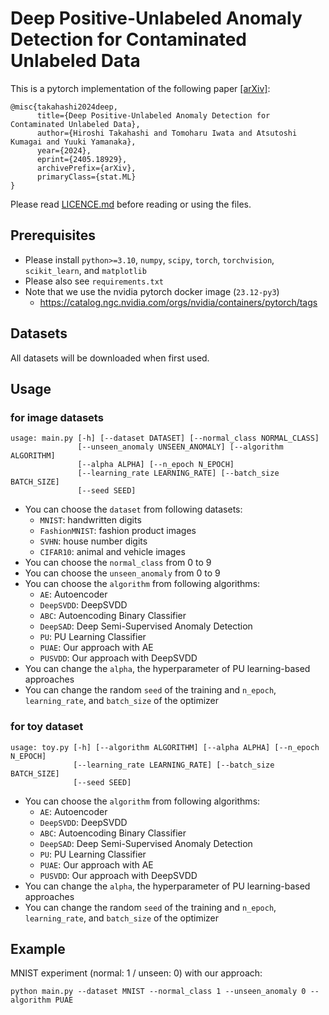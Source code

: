 # Deep Positive-Unlabeled Anomaly Detection for Contaminated Unlabeled Data
This is a pytorch implementation of the following paper [[arXiv]](https://arxiv.org/abs/2405.18929):
```
@misc{takahashi2024deep,
      title={Deep Positive-Unlabeled Anomaly Detection for Contaminated Unlabeled Data}, 
      author={Hiroshi Takahashi and Tomoharu Iwata and Atsutoshi Kumagai and Yuuki Yamanaka},
      year={2024},
      eprint={2405.18929},
      archivePrefix={arXiv},
      primaryClass={stat.ML}
}
```
Please read [LICENCE.md](LICENCE.md) before reading or using the files.

## Prerequisites
- Please install `python>=3.10`, `numpy`, `scipy`, `torch`, `torchvision`, `scikit_learn`, and `matplotlib`
- Please also see `requirements.txt`
- Note that we use the nvidia pytorch docker image (`23.12-py3`)
  -  https://catalog.ngc.nvidia.com/orgs/nvidia/containers/pytorch/tags


## Datasets
All datasets will be downloaded when first used.


## Usage

### for image datasets
```
usage: main.py [-h] [--dataset DATASET] [--normal_class NORMAL_CLASS]
               [--unseen_anomaly UNSEEN_ANOMALY] [--algorithm ALGORITHM]
               [--alpha ALPHA] [--n_epoch N_EPOCH]
               [--learning_rate LEARNING_RATE] [--batch_size BATCH_SIZE]
               [--seed SEED]
```
- You can choose the `dataset` from following datasets: 
  - `MNIST`: handwritten digits
  - `FashionMNIST`: fashion product images
  - `SVHN`: house number digits
  - `CIFAR10`: animal and vehicle images
- You can choose the `normal_class` from 0 to 9
- You can choose the `unseen_anomaly` from 0 to 9
- You can choose the `algorithm` from following algorithms:
  - `AE`: Autoencoder
  - `DeepSVDD`: DeepSVDD
  - `ABC`: Autoencoding Binary Classifier
  - `DeepSAD`: Deep Semi-Supervised Anomaly Detection
  - `PU`: PU Learning Classifier
  - `PUAE`: Our approach with AE
  - `PUSVDD`: Our approach with DeepSVDD
- You can change the `alpha`, the hyperparameter of PU learning-based approaches
- You can change the random `seed` of the training and `n_epoch`, `learning_rate`, and `batch_size` of the optimizer


### for toy dataset
```
usage: toy.py [-h] [--algorithm ALGORITHM] [--alpha ALPHA] [--n_epoch N_EPOCH]
              [--learning_rate LEARNING_RATE] [--batch_size BATCH_SIZE]
              [--seed SEED]
```
- You can choose the `algorithm` from following algorithms:
  - `AE`: Autoencoder
  - `DeepSVDD`: DeepSVDD
  - `ABC`: Autoencoding Binary Classifier
  - `DeepSAD`: Deep Semi-Supervised Anomaly Detection
  - `PU`: PU Learning Classifier
  - `PUAE`: Our approach with AE
  - `PUSVDD`: Our approach with DeepSVDD
- You can change the `alpha`, the hyperparameter of PU learning-based approaches
- You can change the random `seed` of the training and `n_epoch`, `learning_rate`, and `batch_size` of the optimizer


## Example
MNIST experiment (normal: 1 / unseen: 0) with our approach:
```
python main.py --dataset MNIST --normal_class 1 --unseen_anomaly 0 --algorithm PUAE
```
